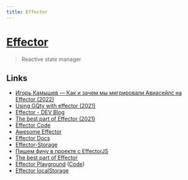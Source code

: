 ```yaml
---
title: Effector
---
```


# [Effector](https://effector.dev/)

> Reactive state manager

## Links

- [Игорь Камышев — Как и зачем мы мигрировали Авиасейлс на Effector (2022)](https://www.youtube.com/watch?v=HYaSnVEZiFk)
- [Using GQty with effector (2021)](https://dev.to/effector/using-gqty-with-effector-2m16)
- [Effector - DEV Blog](https://dev.to/effector)
- [The best part of Effector (2021)](https://dev.to/effector/the-best-part-of-effector-4c27)
- [Effector Code](https://github.com/effector/effector)
- [Awesome Effector](https://github.com/ilyalesik/awesome-effector)
- [Effector Docs](https://effector.now.sh/docs/introduction/installation)
- [Effector-Storage](https://github.com/yumauri/effector-storage)
- [Пишем фичу в проекте с EffectorJS](https://www.youtube.com/watch?v=dtrWzH8O_4k)
- [The best part of Effector](https://dev.to/effector/the-best-part-of-effector-4c27)
- [Effector Playground](https://share.effector.dev/) ([Code](https://github.com/effector/repl))
- [Effector localStorage](https://github.com/ilyalesik/effector-localstorage)
